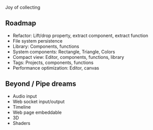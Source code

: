 Joy of collecting

## Roadmap
- Refactor: Lift/drop property, extract component, extract function
- File system persistence
- Library: Components, functions
- System components: Rectangle, Triangle, Colors
- Compact view: Editor, components, functions, library
- Tags: Projects, components, functions
- Performance optimization: Editor, canvas

## Beyond / Pipe dreams
- Audio input
- Web socket input/output
- Timeline
- Web page embeddable
- 3D
- Shaders